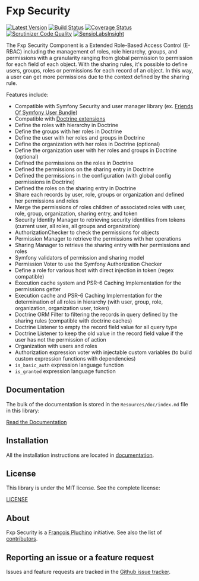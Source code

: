 Fxp Security
============

[![Latest Version](https://img.shields.io/packagist/v/fxp/security.svg)](https://packagist.org/packages/fxp/security)
[![Build Status](https://img.shields.io/travis/fxpio/fxp-security/master.svg)](https://travis-ci.org/fxpio/fxp-security)
[![Coverage Status](https://img.shields.io/coveralls/fxpio/fxp-security/master.svg)](https://coveralls.io/r/fxpio/fxp-security?branch=master)
[![Scrutinizer Code Quality](https://img.shields.io/scrutinizer/g/fxpio/fxp-security/master.svg)](https://scrutinizer-ci.com/g/fxpio/fxp-security?branch=master)
[![SensioLabsInsight](https://img.shields.io/sensiolabs/i/6951c069-4ec4-4cfa-a3b9-281085553fdb.svg)](https://insight.sensiolabs.com/projects/6951c069-4ec4-4cfa-a3b9-281085553fdb)

The Fxp Security Component is a Extended Role-Based Access Control (E-RBAC) including the management of roles,
role hierarchy, groups, and permissions with a granularity ranging from global permission to permission for
each field of each object. With the sharing rules, it's possible to define users, groups, roles or permissions
for each record of an object. In this way, a user can get more permissions due to the context defined by the
sharing rule.

Features include:

- Compatible with Symfony Security and user manager library (ex. [Friends Of Symfony User Bundle](https://github.com/FriendsOfSymfony/FOSUserBundle))
- Compatible with [Doctrine extensions](https://github.com/Atlantic18/DoctrineExtensions)
- Define the roles with hierarchy in Doctrine
- Define the groups with her roles in Doctrine
- Define the user with her roles and groups in Doctrine
- Define the organization with her roles in Doctrine (optional)
- Define the organization user with her roles and groups in Doctrine (optional)
- Defined the permissions on the roles in Doctrine
- Defined the permissions on the sharing entry in Doctrine
- Defined the permissions in the configuration (with global config permissions in Doctrine)
- Defined the roles on the sharing entry in Doctrine
- Share each records by user, role, groups or organization and defined her permissions and roles
- Merge the permissions of roles children of associated roles with user, role, group, organization, sharing entry, and token
- Security Identity Manager to retrieving security identities from tokens (current user,
  all roles, all groups and organization)
- AuthorizationChecker to check the permissions for objects
- Permission Manager to retrieve the permissions with her operations
- Sharing Manager to retrieve the sharing entry with her permissions and roles
- Symfony validators of permission and sharing model
- Permission Voter to use the Symfony Authorization Checker
- Define a role for various host with direct injection in token (regex compatible)
- Execution cache system and PSR-6 Caching Implementation for the permissions getter
- Execution cache and PSR-6 Caching Implementation for the determination of all roles in
  hierarchy (with user, group, role, organization, organization user, token)
- Doctrine ORM Filter to filtering the records in query defined by the sharing rules (compatible with doctrine caches)
- Doctrine Listener to empty the record field value for all query type
- Doctrine Listener to keep the old value in the record field value if the user has not the permission of action
- Organization with users and roles
- Authorization expression voter with injectable custom variables (to build custom expression functions with dependencies)
- `is_basic_auth` expression language function
- `is_granted` expression language function

Documentation
-------------

The bulk of the documentation is stored in the `Resources/doc/index.md`
file in this library:

[Read the Documentation](Resources/doc/index.md)

Installation
------------

All the installation instructions are located in [documentation](Resources/doc/index.md).

License
-------

This library is under the MIT license. See the complete license:

[LICENSE](LICENSE)

About
-----

Fxp Security is a [François Pluchino](https://github.com/francoispluchino) initiative.
See also the list of [contributors](https://github.com/fxpio/fxp-security/graphs/contributors).

Reporting an issue or a feature request
---------------------------------------

Issues and feature requests are tracked in the [Github issue tracker](https://github.com/fxpio/fxp-security/issues).
